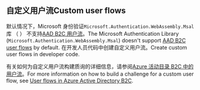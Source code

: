 ## <a name="custom-user-flows"></a><span data-ttu-id="10b67-101">自定义用户流</span><span class="sxs-lookup"><span data-stu-id="10b67-101">Custom user flows</span></span>

<span data-ttu-id="10b67-102">默认情况下，Microsoft 身份验证`Microsoft.Authentication.WebAssembly.Msal`库 （ ） 不支持[AAD B2C 用户流](/azure/active-directory-b2c/user-flow-overview)。</span><span class="sxs-lookup"><span data-stu-id="10b67-102">The Microsoft Authentication Library (`Microsoft.Authentication.WebAssembly.Msal`) doesn't support [AAD B2C user flows](/azure/active-directory-b2c/user-flow-overview) by default.</span></span> <span data-ttu-id="10b67-103">在开发人员代码中创建自定义用户流。</span><span class="sxs-lookup"><span data-stu-id="10b67-103">Create custom user flows in developer code.</span></span>

<span data-ttu-id="10b67-104">有关如何为自定义用户流构建质询的详细信息，请参阅[Azure 活动目录 B2C 中的用户流](/azure/active-directory-b2c/user-flow-overview)。</span><span class="sxs-lookup"><span data-stu-id="10b67-104">For more information on how to build a challenge for a custom user flow, see [User flows in Azure Active Directory B2C](/azure/active-directory-b2c/user-flow-overview).</span></span>
